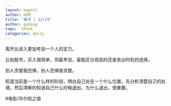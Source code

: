 ```yaml
---
layout: mypost
author: 咕咚
title: "离开 | 12/29"
author: gudong
tags:  think
categories: daily
---
```


离开比进入更加考验一个人的定力。

比如股市，买入很简单，但最考验，最能区分高低的还是卖出时机的选择。

别人贪婪我恐惧，别人恐惧我贪婪。

知道当前是一个什么样的阶段，明白自己处在一个什么位置，先分析清楚自己的处境，然后清晰的知道自己什么时候退出，为什么退出，很重要。

#电影/华尔街之狼
